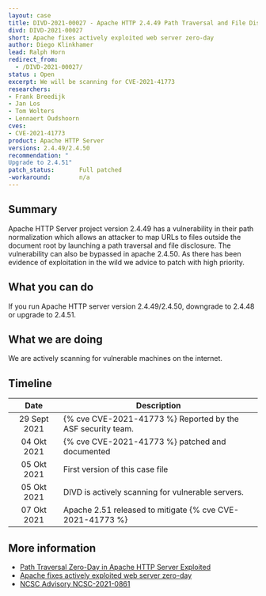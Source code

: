 ```yaml
---
layout: case
title: DIVD-2021-00027 - Apache HTTP 2.4.49 Path Traversal and File Disclosure
divd: DIVD-2021-00027
short: Apache fixes actively exploited web server zero-day
author: Diego Klinkhamer
lead: Ralph Horn
redirect_from:
  - /DIVD-2021-00027/
status : Open
excerpt: We will be scanning for CVE-2021-41773
researchers:
- Frank Breedijk
- Jan Los
- Tom Wolters
- Lennaert Oudshoorn
cves:
- CVE-2021-41773
product: Apache HTTP Server
versions: 2.4.49/2.4.50
recommendation: "
Upgrade to 2.4.51"
patch_status:	 	Full patched
-workaround:		n/a
---
```

## Summary

Apache HTTP Server project version 2.4.49 has a vulnerability in their path normalization which allows an attacker to map URLs to files outside the document root by launching a path traversal and file disclosure. The vulnerability can also  be bypassed in apache 2.4.50. As there has been evidence of exploitation in the wild we advice to patch with high priority.


## What you can do

If you run Apache HTTP server version 2.4.49/2.4.50, downgrade to 2.4.48 or upgrade to 2.4.51.

## What we are doing

We are actively scanning for vulnerable machines on the internet.

## Timeline

| Date | Description |
|:-----:|-------------|
| 29 Sept 2021 | {% cve CVE-2021-41773 %} Reported by the ASF security team. |
| 04 Okt 2021 | {% cve CVE-2021-41773 %} patched and documented |
| 05 Okt 2021 | First version of this case file  |
| 05 Okt 2021 | DIVD is actively scanning for vulnerable servers. |
| 07 Okt 2021 | Apache 2.51 released to mitigate {% cve CVE-2021-41773 %} |

## More information
* [Path Traversal Zero-Day in Apache HTTP Server Exploited](https://www.tenable.com/blog/cve-2021-41773-path-traversal-zero-day-in-apache-http-server-exploited)
* [Apache fixes actively exploited web server zero-day](https://therecord.media/apache-fixes-actively-exploited-web-server-zero-day/)
* [NCSC Advisory NCSC-2021-0861](https://advisories.ncsc.nl/advisory?id=NCSC-2021-0861)
